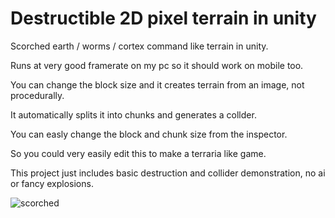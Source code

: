 # Destructible 2D pixel terrain in unity
Scorched earth / worms / cortex command like terrain in unity.

Runs at very good framerate on my pc so it should work on mobile too.

You can change the block size and it creates terrain from an image, not procedurally.

It automatically splits it into chunks and generates a collder.

You can easly change the block and chunk size from the inspector.

So you could very easily edit this to make a terraria like game.

This project just includes basic destruction and collider demonstration, no ai or fancy explosions.

![scorched](https://user-images.githubusercontent.com/41348897/43357448-0d734b4e-9282-11e8-95ed-53f79d946952.png)
